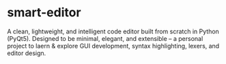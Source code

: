 # smart-editor
A clean, lightweight, and intelligent code editor built from scratch in Python (PyQt5). Designed to be minimal, elegant, and extensible – a personal project to laern &amp; explore GUI development, syntax highlighting, lexers, and editor design.
